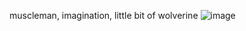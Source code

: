 muscleman, imagination, little bit of wolverine
![image](https://github.com/user-attachments/assets/561ea3eb-3077-4435-bc44-4d995980ab07)
